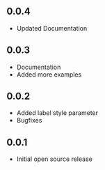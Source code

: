 ## 0.0.4
* Updated Documentation

## 0.0.3
* Documentation
* Added more examples

## 0.0.2
* Added label style parameter
* Bugfixes

## 0.0.1
* Initial open source release
